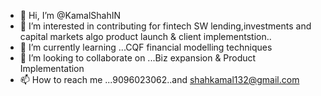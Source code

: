 - 👋 Hi, I’m @KamalShahIN
- 👀 I’m interested in contributing for fintech SW lending,investments and capital markets algo product launch & client implementstion..
- 🌱 I’m currently learning ...CQF financial modelling techniques
- 💞️ I’m looking to collaborate on ...Biz expansion & Product Implementation 
- 📫 How to reach me ...9096023062..and shahkamal132@gmail.com 

<!---
KamalShahIN/KamalShahIN is a ✨ special ✨ repository because its `README.md` (this file) appears on your GitHub profile.
You can click the Preview link to take a look at your changes.
--->
